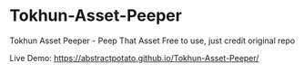 # Tokhun-Asset-Peeper
Tokhun Asset Peeper - Peep That Asset
Free to use, just credit original repo

Live Demo: https://abstractpotato.github.io/Tokhun-Asset-Peeper/
